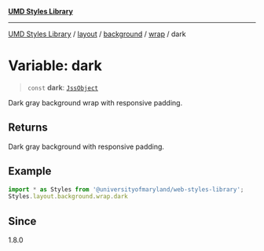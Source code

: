 [**UMD Styles Library**](../../../../../../README.md)

***

[UMD Styles Library](../../../../../../README.md) / [layout](../../../../../README.md) / [background](../../../README.md) / [wrap](../README.md) / dark

# Variable: dark

> `const` **dark**: [`JssObject`](../../../../../../utilities/namespaces/transform/type-aliases/JssObject.md)

Dark gray background wrap with responsive padding.

## Returns

Dark gray background with responsive padding.

## Example

```typescript
import * as Styles from '@universityofmaryland/web-styles-library';
Styles.layout.background.wrap.dark
```

## Since

1.8.0
